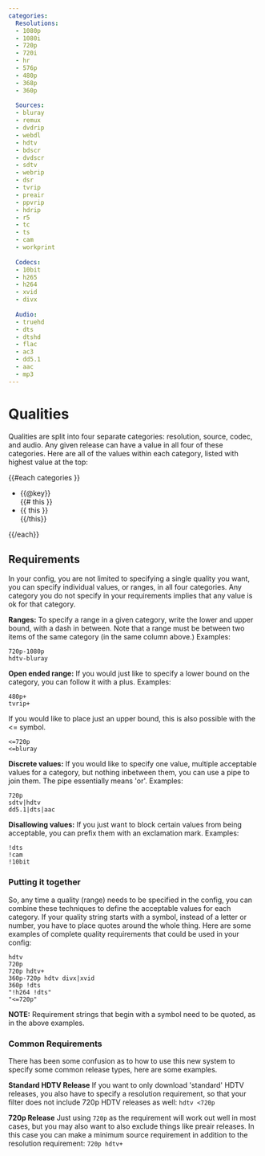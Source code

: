 ```yaml
---
categories:
  Resolutions:
  - 1080p
  - 1080i
  - 720p
  - 720i
  - hr
  - 576p
  - 480p
  - 368p
  - 360p
  
  Sources:
  - bluray
  - remux
  - dvdrip
  - webdl
  - hdtv
  - bdscr
  - dvdscr
  - sdtv
  - webrip
  - dsr
  - tvrip
  - preair
  - ppvrip
  - hdrip
  - r5
  - tc
  - ts
  - cam
  - workprint
  
  Codecs:
  - 10bit
  - h265
  - h264
  - xvid
  - divx
  
  Audio:
  - truehd
  - dts
  - dtshd
  - flac
  - ac3
  - dd5.1
  - aac
  - mp3
---
```

# Qualities
Qualities are split into four separate categories: resolution, source, codec, and audio. Any given release can have a value in all four of these categories. Here are all of the values within each category, listed with highest value at the top:

<div class="row">
{{#each categories }}
  <ul class="list-group col-sm-5 col-lg-3">
  <li class="list-group-item active">{{@key}}</li>
  {{# this }}
  <li class="list-group-item">{{ this }}</li>
  {{/this}}
  </ul>
{{/each}}
</div>

## Requirements
In your config, you are not limited to specifying a single quality you want, you can specify individual values, or ranges, in all four categories. Any category you do not specify in your requirements implies that any value is ok for that category.

**Ranges:**
To specify a range in a given category, write the lower and upper bound, with a dash in between. Note that a range must be between two items of the same category (in the same column above.) Examples:
```
720p-1080p
hdtv-bluray
```

**Open ended range:**
If you would just like to specify a lower bound on the category, you can follow it with a plus. Examples:
```
480p+
tvrip+
```
If you would like to place just an upper bound, this is also possible with the <= symbol.
```
<=720p
<=bluray
```

**Discrete values:**
If you would like to specify one value, multiple acceptable values for a category, but nothing inbetween them, you can use a pipe to join them. The pipe essentially means 'or'. Examples:
```
720p
sdtv|hdtv
dd5.1|dts|aac
```

**Disallowing values:**
If you just want to block certain values from being acceptable, you can prefix them with an exclamation mark. Examples:
```
!dts
!cam
!10bit
```

### Putting it together
So, any time a quality (range) needs to be specified in the config, you can combine these techniques to define the acceptable values for each category. If your quality string starts with a symbol, instead of a letter or number, you have to place quotes around the whole thing. Here are some examples of complete quality requirements that could be used in your config:

```
hdtv
720p
720p hdtv+
360p-720p hdtv divx|xvid
360p !dts
"!h264 !dts"
"<=720p"
```

**NOTE:** Requirement strings that begin with a symbol need to be quoted, as in the above examples.

### Common Requirements
There has been some confusion as to how to use this new system to specify some common release types, here are some examples.

**Standard HDTV Release**
  If you want to only download 'standard' HDTV releases, you also have to specify a resolution requirement, so that your filter does not include 720p HDTV releases as well: `hdtv <720p`

**720p Release**
  Just using `720p` as the requirement will work out well in most cases, but you may also want to also exclude things like preair releases. In this case you can make a minimum source requirement in addition to the resolution requirement: `720p hdtv+`